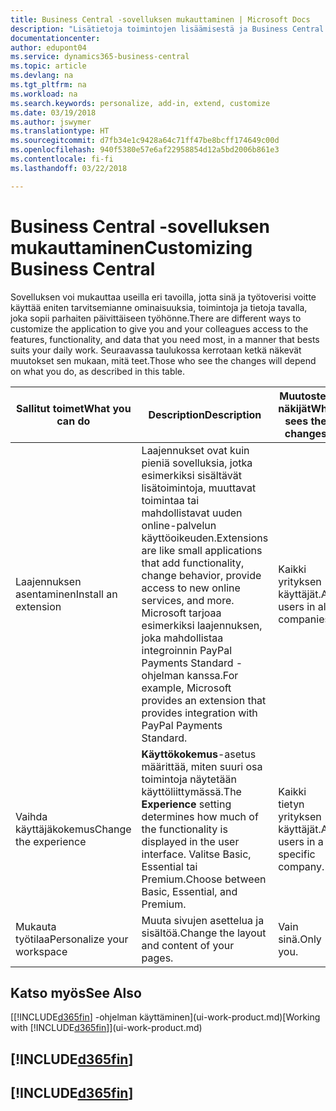 ```yaml
---
title: Business Central -sovelluksen mukauttaminen | Microsoft Docs
description: "Lisätietoja toimintojen lisäämisestä ja Business Central. -sovelluksen mukauttamisesta."
documentationcenter: 
author: edupont04
ms.service: dynamics365-business-central
ms.topic: article
ms.devlang: na
ms.tgt_pltfrm: na
ms.workload: na
ms.search.keywords: personalize, add-in, extend, customize
ms.date: 03/19/2018
ms.author: jswymer
ms.translationtype: HT
ms.sourcegitcommit: d7fb34e1c9428a64c71ff47be8bcff174649c00d
ms.openlocfilehash: 940f5380e57e6af22958854d12a5bd2006b861e3
ms.contentlocale: fi-fi
ms.lasthandoff: 03/22/2018

---
```

# <a name="customizing-business-central"></a><span data-ttu-id="bba11-103">Business Central -sovelluksen mukauttaminen</span><span class="sxs-lookup"><span data-stu-id="bba11-103">Customizing Business Central</span></span>
<!--NAV # Customizing Dynamics NAV -->
<span data-ttu-id="bba11-104">Sovelluksen voi mukauttaa useilla eri tavoilla, jotta sinä ja työtoverisi voitte käyttää eniten tarvitsemianne ominaisuuksia, toimintoja ja tietoja tavalla, joka sopii parhaiten päivittäiseen työhönne.</span><span class="sxs-lookup"><span data-stu-id="bba11-104">There are different ways to customize the application to give you and your colleagues access to the features, functionality, and data that you need most, in a manner that bests suits your daily work.</span></span> <span data-ttu-id="bba11-105">Seuraavassa taulukossa kerrotaan ketkä näkevät muutokset sen mukaan, mitä teet.</span><span class="sxs-lookup"><span data-stu-id="bba11-105">Those who see the changes will depend on what you do, as described in this table.</span></span>

| <span data-ttu-id="bba11-106">Sallitut toimet</span><span class="sxs-lookup"><span data-stu-id="bba11-106">What you can do</span></span>    |  <span data-ttu-id="bba11-107">Description</span><span class="sxs-lookup"><span data-stu-id="bba11-107">Description</span></span>  |  <span data-ttu-id="bba11-108">Muutosten näkijät</span><span class="sxs-lookup"><span data-stu-id="bba11-108">Who sees the changes</span></span>  |  <span data-ttu-id="bba11-109">Lisätietoja</span><span class="sxs-lookup"><span data-stu-id="bba11-109">More information</span></span>  |
|-----|---------------|---------|-------|
|<span data-ttu-id="bba11-110">Laajennuksen asentaminen</span><span class="sxs-lookup"><span data-stu-id="bba11-110">Install an extension</span></span>|<span data-ttu-id="bba11-111">Laajennukset ovat kuin pieniä sovelluksia, jotka esimerkiksi sisältävät lisätoimintoja, muuttavat toimintaa tai mahdollistavat uuden online-palvelun käyttöoikeuden.</span><span class="sxs-lookup"><span data-stu-id="bba11-111">Extensions are like small applications that add functionality, change behavior, provide access to new online services, and more.</span></span> <span data-ttu-id="bba11-112">Microsoft tarjoaa esimerkiksi laajennuksen, joka mahdollistaa integroinnin PayPal Payments Standard -ohjelman kanssa.</span><span class="sxs-lookup"><span data-stu-id="bba11-112">For example, Microsoft provides an extension that provides integration with PayPal Payments Standard.</span></span>|<span data-ttu-id="bba11-113">Kaikki yrityksen käyttäjät.</span><span class="sxs-lookup"><span data-stu-id="bba11-113">All users in all companies.</span></span>|[<span data-ttu-id="bba11-114">Laajennusten käyttämisen mukauttaminen</span><span class="sxs-lookup"><span data-stu-id="bba11-114">Customizing Using Extensions</span></span>](ui-extensions.md)|
|<span data-ttu-id="bba11-115">Vaihda käyttäjäkokemus</span><span class="sxs-lookup"><span data-stu-id="bba11-115">Change the experience</span></span>|<span data-ttu-id="bba11-116">**Käyttökokemus**-asetus määrittää, miten suuri osa toimintoja näytetään käyttöliittymässä.</span><span class="sxs-lookup"><span data-stu-id="bba11-116">The **Experience** setting determines how much of the functionality is displayed in the user interface.</span></span> <span data-ttu-id="bba11-117">Valitse Basic, Essential tai Premium.</span><span class="sxs-lookup"><span data-stu-id="bba11-117">Choose between Basic, Essential, and Premium.</span></span>|<span data-ttu-id="bba11-118">Kaikki tietyn yrityksen käyttäjät.</span><span class="sxs-lookup"><span data-stu-id="bba11-118">All users in a specific company.</span></span>|<span data-ttu-id="bba11-119">[[!INCLUDE[d365fin](includes/d365fin_md.md)]in käyttökokemuksen mukauttaminen](ui-experiences.md)</span><span class="sxs-lookup"><span data-stu-id="bba11-119">[Customizing Your [!INCLUDE[d365fin](includes/d365fin_md.md)] Experience](ui-experiences.md)</span></span>|
|<span data-ttu-id="bba11-120">Mukauta työtilaa</span><span class="sxs-lookup"><span data-stu-id="bba11-120">Personalize your workspace</span></span>|<span data-ttu-id="bba11-121">Muuta sivujen asettelua ja sisältöä.</span><span class="sxs-lookup"><span data-stu-id="bba11-121">Change the layout and content of your pages.</span></span>|<span data-ttu-id="bba11-122">Vain sinä.</span><span class="sxs-lookup"><span data-stu-id="bba11-122">Only you.</span></span>|[<span data-ttu-id="bba11-123">Työtilan mukauttaminen</span><span class="sxs-lookup"><span data-stu-id="bba11-123">Personalizing Your Workspace</span></span>](ui-personalization-user.md)|

## <a name="see-also"></a><span data-ttu-id="bba11-124">Katso myös</span><span class="sxs-lookup"><span data-stu-id="bba11-124">See Also</span></span>
<span data-ttu-id="bba11-125">[[!INCLUDE[d365fin](includes/d365fin_md.md)] -ohjelman käyttäminen](ui-work-product.md)</span><span class="sxs-lookup"><span data-stu-id="bba11-125">[Working with [!INCLUDE[d365fin](includes/d365fin_md.md)]](ui-work-product.md)</span></span>  

## [!INCLUDE[d365fin](includes/free_trial_md.md)]  
## [!INCLUDE[d365fin](includes/training_link_md.md)]


